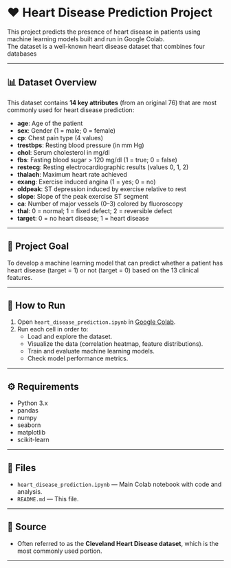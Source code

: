 # ❤️ Heart Disease Prediction Project

This project predicts the presence of heart disease in patients using machine learning models built and run in Google Colab.  
The dataset is a well-known heart disease dataset that combines four databases

---

## 📊 Dataset Overview

This dataset contains **14 key attributes** (from an original 76) that are most commonly used for heart disease prediction:

- **age**: Age of the patient
- **sex**: Gender (1 = male; 0 = female)
- **cp**: Chest pain type (4 values)
- **trestbps**: Resting blood pressure (in mm Hg)
- **chol**: Serum cholesterol in mg/dl
- **fbs**: Fasting blood sugar > 120 mg/dl (1 = true; 0 = false)
- **restecg**: Resting electrocardiographic results (values 0, 1, 2)
- **thalach**: Maximum heart rate achieved
- **exang**: Exercise induced angina (1 = yes; 0 = no)
- **oldpeak**: ST depression induced by exercise relative to rest
- **slope**: Slope of the peak exercise ST segment
- **ca**: Number of major vessels (0–3) colored by fluoroscopy
- **thal**: 0 = normal; 1 = fixed defect; 2 = reversible defect
- **target**: 0 = no heart disease; 1 = heart disease

---

## 🧩 **Project Goal**

To develop a machine learning model that can predict whether a patient has heart disease (target = 1) or not (target = 0) based on the 13 clinical features.

---

## 📌 **How to Run**

1. Open `heart_disease_prediction.ipynb` in [Google Colab](https://colab.research.google.com/).
2. Run each cell in order to:
   - Load and explore the dataset.
   - Visualize the data (correlation heatmap, feature distributions).
   - Train and evaluate machine learning models.
   - Check model performance metrics.

---

## ⚙️ **Requirements**

- Python 3.x
- pandas
- numpy
- seaborn
- matplotlib
- scikit-learn

---

## 📁 **Files**

- `heart_disease_prediction.ipynb` — Main Colab notebook with code and analysis.
- `README.md` — This file.

---

## 📅 **Source**

- Often referred to as the **Cleveland Heart Disease dataset**, which is the most commonly used portion.

---

